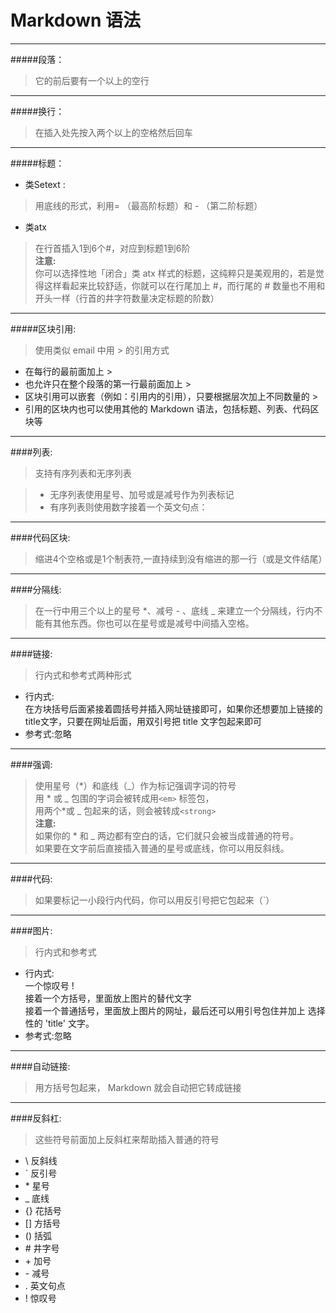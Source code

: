 Markdown 语法
==
---

#####段落：

>它的前后要有一个以上的空行

---
#####换行：

>在插入处先按入两个以上的空格然后回车

---
#####标题：

* 类Setext :
 >用底线的形式，利用= （最高阶标题）和 - （第二阶标题）
 
* 类atx 
>在行首插入1到6个#，对应到标题1到6阶  
**注意:**   
      你可以选择性地「闭合」类 atx 样式的标题，这纯粹只是美观用的，若是觉得这样看起来比较舒适，你就可以在行尾加上 #，而行尾的 # 数量也不用和开头一样（行首的井字符数量决定标题的阶数）

---
#####区块引用:
>使用类似 email 中用 > 的引用方式
>  
* 在每行的最前面加上 >
* 也允许只在整个段落的第一行最前面加上 >
* 区块引用可以嵌套（例如：引用内的引用），只要根据层次加上不同数量的 >
* 引用的区块内也可以使用其他的 Markdown 语法，包括标题、列表、代码区块等

---
####列表:  
>支持有序列表和无序列表

>* 无序列表使用星号、加号或是减号作为列表标记
>* 有序列表则使用数字接着一个英文句点：

---
####代码区块:
>缩进4个空格或是1个制表符,一直持续到没有缩进的那一行（或是文件结尾）

---
####分隔线:
>在一行中用三个以上的星号 *、减号 - 、底线 _ 来建立一个分隔线，行内不能有其他东西。你也可以在星号或是减号中间插入空格。

---
####链接:
>行内式和参考式两种形式
>
* 行内式:   
在方块括号后面紧接着圆括号并插入网址链接即可，如果你还想要加上链接的title文字，只要在网址后面，用双引号把 title 文字包起来即可
* 参考式:忽略

---
####强调:
>使用星号（\*）和底线（_）作为标记强调字词的符号   
用 \* 或 _ 包围的字词会被转成用`<em>` 标签包，  
用两个*或 _ 包起来的话，则会被转成`<strong>`  
**注意:**  
如果你的 * 和 _ 两边都有空白的话，它们就只会被当成普通的符号。  
如果要在文字前后直接插入普通的星号或底线，你可以用反斜线。

---
####代码:
>如果要标记一小段行内代码，你可以用反引号把它包起来（`）

----
####图片:
> 行内式和参考式  
>
* 行内式:  
一个惊叹号 !  
接着一个方括号，里面放上图片的替代文字  
接着一个普通括号，里面放上图片的网址，最后还可以用引号包住并加上 选择性的 'title' 文字。
* 参考式:忽略

----
####自动链接:
>用方括号包起来， Markdown 就会自动把它转成链接

----
####反斜杠:
>这些符号前面加上反斜杠来帮助插入普通的符号
>
* \\   反斜线
* \`   反引号
* \*   星号
* \_   底线
* \{}  花括号
* \[]  方括号
* \()  括弧
* \#   井字号
* \+   加号
* \-   减号
* \.   英文句点
* \!   惊叹号
